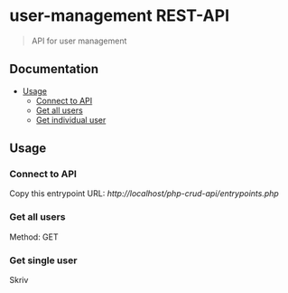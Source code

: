 # user-management REST-API
> API for user management

## Documentation
* [Usage](#Usage)
	- [Connect to API](#connect-to-api)
	- [Get all users](#get-all-users)
	- [Get individual user](#get-individual-user)
 
## Usage
### Connect to API
Copy this entrypoint URL: *http://localhost/php-crud-api/entrypoints.php*

### Get all users
Method: GET

### Get single user
Skriv
